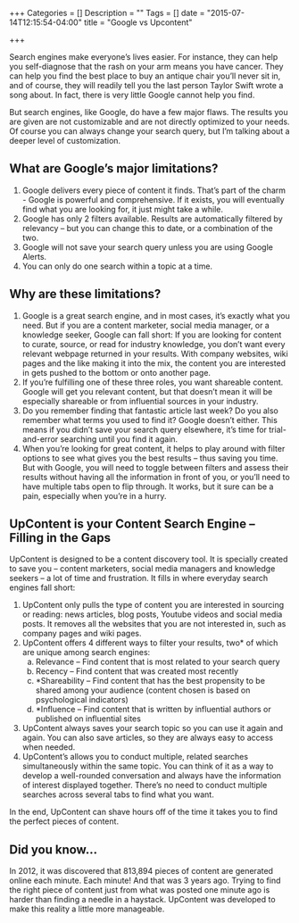 +++
Categories = []
Description = ""
Tags = []
date = "2015-07-14T12:15:54-04:00"
title = "Google vs Upcontent"

+++

Search engines make everyone’s lives easier. For instance, they can help you self-diagnose that the rash on your arm means you have cancer. They can help you find the best place to buy an antique chair you’ll never sit in, and of course, they will readily tell you the last person Taylor Swift wrote a song about. In fact, there is very little Google cannot help you find. 

But search engines, like Google, do have a few major flaws. The results you are given are not customizable and are not directly optimized to your needs. Of course you can always change your search query, but I’m talking about a deeper level of customization. 


## What are Google’s major limitations?
<ol class="color-list">
<li>Google delivers every piece of content it finds. That’s part of the charm - Google is powerful and comprehensive. If it exists, you will eventually find what you are looking for, it just might take a while.</li>
<li>Google has only 2 filters available. Results are automatically filtered by relevancy – but you can change this to date, or a combination of the two. </li>
<li>Google will not save your search query unless you are using Google Alerts.</li>
<li>You can only do one search within a topic at a time.</li>
</ol>

## Why are these limitations?
<ol class="color-list">
<li>Google is a great search engine, and in most cases, it’s exactly what you need. But if you are a content marketer, social media manager, or a knowledge seeker, Google can fall short: If you are looking for content to curate, source, or read for industry knowledge, you don’t want every relevant webpage returned in your results. With company websites, wiki pages and the like making it into the mix, the content you are interested in gets pushed to the bottom or onto another page.</li>
<li>If you’re fulfilling one of these three roles, you want shareable content. Google will get you relevant content, but that doesn’t mean it will be especially shareable or from influential sources in your industry.</li>
<li>Do you remember finding that fantastic article last week? Do you also remember what terms you used to find it? Google doesn’t either. This means if you didn’t save your search query elsewhere, it’s time for trial-and-error searching until you find it again.</li>
<li>When you’re looking for great content, it helps to play around with filter options to see what gives you the best results – thus saving you time. But with Google, you will need to toggle between filters and assess their results without having all the information in front of you, or you’ll need to have multiple tabs open to flip through. It works, but it sure can be a pain, especially when you’re in a hurry.</li>
</ol>


 
## UpContent is your Content Search Engine – Filling in the Gaps

UpContent is designed to be a content discovery tool. It is specially created to save you – content marketers, social media managers and knowledge seekers – a lot of time and frustration. It fills in where everyday search engines fall short:

<ol class="color-list">
<li>UpContent only pulls the type of content you are interested in sourcing or reading: news articles, blog posts, Youtube videos and social media posts. It removes all the websites that you are not interested in, such as company pages and wiki pages.</li>
<li>UpContent offers 4 different ways to filter your results, two* of which are unique among search engines:
<ol type="a">
	<li>Relevance – Find content that is most related to your search query</li>
    <li>Recency – Find content that was created most recently </li>
    <li>*Shareability – Find content that has the best propensity to be shared among your audience (content chosen is based on psychological indicators)</li>
    <li>*Influence – Find content that is written by influential authors or published on influential sites</li>
</ol>
</li>
<li>UpContent always saves your search topic so you can use it again and again. You can also save articles, so they are always easy to access when needed.</li>
<li>UpContent’s allows you to conduct multiple, related searches simultaneously within the same topic. You can think of it as a way to develop a well-rounded conversation and always have the information of interest displayed together. There’s no need to conduct multiple searches across several tabs to find what you want.</li>
</ol>

In the end, UpContent can shave hours off of the time it takes you to find the perfect pieces of content.

## Did you know…
In 2012, it was discovered that 813,894 pieces of content are generated online each minute. Each minute! And that was 3 years ago. Trying to find the right piece of content just from what was posted one minute ago is harder than finding a needle in a haystack. UpContent was developed to make this reality a little more manageable.


